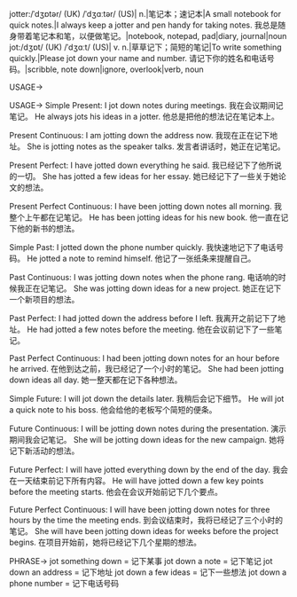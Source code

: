 jotter:/ˈdʒɒtər/ (UK) /ˈdʒɑːtər/ (US)| n.|笔记本；速记本|A small notebook for quick notes.|I always keep a jotter and pen handy for taking notes. 我总是随身带着笔记本和笔，以便做笔记。|notebook, notepad, pad|diary, journal|noun
jot:/dʒɒt/ (UK) /ˈdʒɑːt/ (US)| v. n.|草草记下；简短的笔记|To write something quickly.|Please jot down your name and number. 请记下你的姓名和电话号码。|scribble, note down|ignore, overlook|verb, noun

USAGE->

USAGE->
Simple Present:
I jot down notes during meetings. 我在会议期间记笔记。
He always jots his ideas in a jotter. 他总是把他的想法记在笔记本上。

Present Continuous:
I am jotting down the address now. 我现在正在记下地址。
She is jotting notes as the speaker talks. 发言者讲话时，她正在记笔记。

Present Perfect:
I have jotted down everything he said. 我已经记下了他所说的一切。
She has jotted a few ideas for her essay. 她已经记下了一些关于她论文的想法。

Present Perfect Continuous:
I have been jotting down notes all morning. 我整个上午都在记笔记。
He has been jotting ideas for his new book. 他一直在记下他的新书的想法。

Simple Past:
I jotted down the phone number quickly. 我快速地记下了电话号码。
He jotted a note to remind himself. 他记了一张纸条来提醒自己。

Past Continuous:
I was jotting down notes when the phone rang. 电话响的时候我正在记笔记。
She was jotting down ideas for a new project. 她正在记下一个新项目的想法。

Past Perfect:
I had jotted down the address before I left. 我离开之前记下了地址。
He had jotted a few notes before the meeting. 他在会议前记下了一些笔记。

Past Perfect Continuous:
I had been jotting down notes for an hour before he arrived. 在他到达之前，我已经记了一个小时的笔记。
She had been jotting down ideas all day. 她一整天都在记下各种想法。

Simple Future:
I will jot down the details later. 我稍后会记下细节。
He will jot a quick note to his boss. 他会给他的老板写个简短的便条。

Future Continuous:
I will be jotting down notes during the presentation. 演示期间我会记笔记。
She will be jotting down ideas for the new campaign. 她将记下新活动的想法。

Future Perfect:
I will have jotted everything down by the end of the day. 我会在一天结束前记下所有内容。
He will have jotted down a few key points before the meeting starts. 他会在会议开始前记下几个要点。

Future Perfect Continuous:
I will have been jotting down notes for three hours by the time the meeting ends. 到会议结束时，我将已经记了三个小时的笔记。
She will have been jotting down ideas for weeks before the project begins. 在项目开始前，她将已经记下几个星期的想法。



PHRASE->
jot something down =  记下某事
jot down a note =  记下笔记
jot down an address = 记下地址
jot down a few ideas = 记下一些想法
jot down a phone number = 记下电话号码
